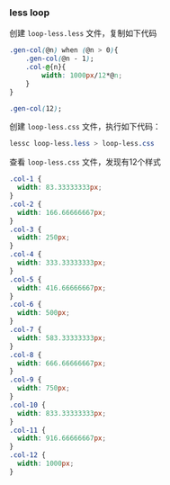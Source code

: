 ### less loop
创建 `loop-less.less` 文件，复制如下代码


```css
.gen-col(@n) when (@n > 0){
    .gen-col(@n - 1);
    .col-@{n}{
        width: 1000px/12*@n;
    }
}

.gen-col(12);
```
创建 `loop-less.css` 文件，执行如下代码：
```css
lessc loop-less.less > loop-less.css
```
查看 `loop-less.css` 文件，发现有12个样式
```css
.col-1 {
  width: 83.33333333px;
}
.col-2 {
  width: 166.66666667px;
}
.col-3 {
  width: 250px;
}
.col-4 {
  width: 333.33333333px;
}
.col-5 {
  width: 416.66666667px;
}
.col-6 {
  width: 500px;
}
.col-7 {
  width: 583.33333333px;
}
.col-8 {
  width: 666.66666667px;
}
.col-9 {
  width: 750px;
}
.col-10 {
  width: 833.33333333px;
}
.col-11 {
  width: 916.66666667px;
}
.col-12 {
  width: 1000px;
}
```
